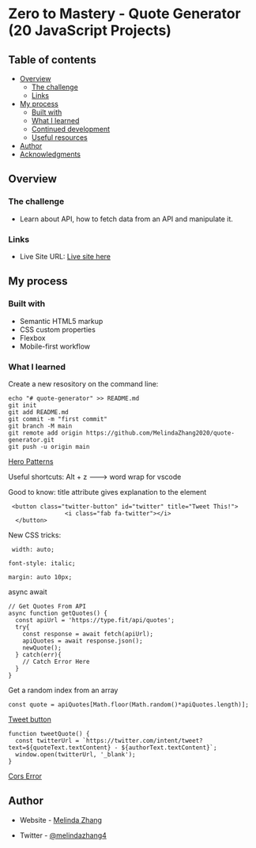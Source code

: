# Zero to Mastery - Quote Generator (20 JavaScript Projects)

## Table of contents

- [Overview](#overview)
  - [The challenge](#the-challenge)
  - [Links](#links)
- [My process](#my-process)
  - [Built with](#built-with)
  - [What I learned](#what-i-learned)
  - [Continued development](#continued-development)
  - [Useful resources](#useful-resources)
- [Author](#author)
- [Acknowledgments](#acknowledgments)

## Overview

### The challenge

- Learn about API, how to fetch data from an API and manipulate it.

### Links

- Live Site URL: [Live site here](https://eager-archimedes-45170b.netlify.app/)

## My process

### Built with

- Semantic HTML5 markup
- CSS custom properties
- Flexbox
- Mobile-first workflow

### What I learned

Create a new resository on the command line:

```
echo "# quote-generator" >> README.md
git init
git add README.md
git commit -m "first commit"
git branch -M main
git remote add origin https://github.com/MelindaZhang2020/quote-generator.git
git push -u origin main
```
[Hero Patterns](https://heropatterns.com/)

Useful shortcuts: Alt + z ---> word wrap for vscode

Good to know:
title attribute gives explanation to the element
```
 <button class="twitter-button" id="twitter" title="Tweet This!">
                <i class="fab fa-twitter"></i>
  </button>
```

New CSS tricks:
```
 width: auto;
```

```
font-style: italic;
```

```
margin: auto 10px;
```

async await 
```
// Get Quotes From API
async function getQuotes() {
  const apiUrl = 'https://type.fit/api/quotes';
  try{
    const response = await fetch(apiUrl);
    apiQuotes = await response.json();
    newQuote();
  } catch(err){
    // Catch Error Here
  }
}
```

Get a random index from an array
```
const quote = apiQuotes[Math.floor(Math.random()*apiQuotes.length)];
```

[Tweet button](https://developer.twitter.com/en/docs/twitter-for-websites/tweet-button/guides/web-intent)

```
function tweetQuote() {
  const twitterUrl = `https://twitter.com/intent/tweet?text=${quoteText.textContent} - ${authorText.textContent}`;
  window.open(twitterUrl, '_blank');
}
```

[Cors Error](https://medium.com/@dtkatz/3-ways-to-fix-the-cors-error-and-how-access-control-allow-origin-works-d97d55946d9)

## Author

- Website - [Melinda Zhang](https://www.melinda-zhang.com)

- Twitter - [@melindazhang4](https://www.twitter.com/melindazhang4)


